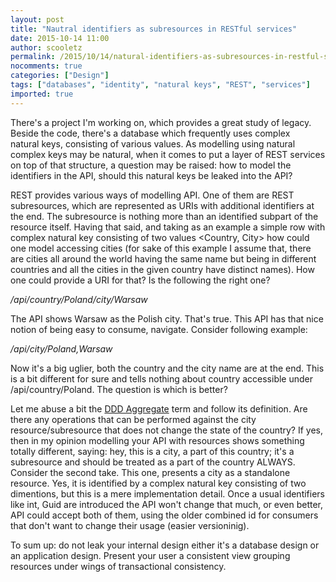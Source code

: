 ```yaml
---
layout: post
title: "Nautral identifiers as subresources in RESTful services"
date: 2015-10-14 11:00
author: scooletz
permalink: /2015/10/14/natural-identifiers-as-subresources-in-restful-services/
nocomments: true
categories: ["Design"]
tags: ["databases", "identity", "natural keys", "REST", "services"]
imported: true
---
```


There's a project I'm working on, which provides a great study of legacy. Beside the code, there's a database which frequently uses complex natural keys, consisting of various values. As modelling using natural complex keys may be natural, when it comes to put a layer of REST services on top of that structure, a question may be raised: how to model the identifiers in the API, should this natural keys be leaked into the API?

REST provides various ways of modelling API. One of them are REST subresources, which are represented as URIs with additional identifiers at the end. The subresource is nothing more than an identified subpart of the resource itself. Having that said, and taking as an example a simple row with complex natural key consisting of two values <Country, City> how could one model accessing cities (for sake of this example I assume that, there are cities all around the world having the same name but being in different countries and all the cities in the given country have distinct names). How one could provide a URI for that? Is the following the right one?

*/api/country/Poland/city/Warsaw*

The API shows Warsaw as the Polish city. That's true. This API has that nice notion of being easy to consume, navigate. Consider following example:

*/api/city/Poland,Warsaw*

Now it's a big uglier, both the country and the city name are at the end. This is a bit different for sure and tells nothing about country accessible under /api/country/Poland. The question is which is better?

Let me abuse a bit the [DDD Aggregate](http://martinfowler.com/bliki/DDD_Aggregate.html) term and follow its definition. Are there any operations that can be performed against the city resource/subresource that does not change the state of the country? If yes, then in my opinion modelling your API with resources shows something totally different, saying: hey, this is a city, a part of this country; it's a subresource and should be treated as a part of the country ALWAYS. Consider the second take. This one, presents a city as a standalone resource. Yes, it is identified by a complex natural key consisting of two dimentions, but this is a mere implementation detail. Once a usual identifiers like int, Guid are introduced the API won't change that much, or even better, API could accept both of them, using the older combined id for consumers that don't want to change their usage (easier versioninig).

To sum up: do not leak your internal design either it's a database design or an application design. Present your user a consistent view grouping resources under wings of transactional consistency.
